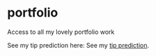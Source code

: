 # portfolio
Access to all my lovely portfolio work

See my tip prediction here:
See my [tip prediction](https://pages.github.com/).
